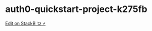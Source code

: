 # auth0-quickstart-project-k275fb

[Edit on StackBlitz ⚡️](https://stackblitz.com/edit/auth0-quickstart-project-k275fb)
